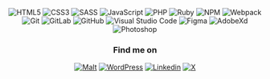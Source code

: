 <div align="center">

![HTML5](https://img.shields.io/badge/HTML5-black?style=for-the-badge&logo=HTML5&logoColor=white&logoSize=auto)
![CSS3](https://img.shields.io/badge/CSS3-black?style=for-the-badge&logo=CSS3&logoColor=white&logoSize=auto)
![SASS](https://img.shields.io/badge/SASS-black?style=for-the-badge&logo=SASS&logoColor=white&logoSize=auto)
![JavaScript](https://img.shields.io/badge/JavaScript-black?style=for-the-badge&logo=JavaScript&logoColor=white&logoSize=auto)
![PHP](https://img.shields.io/badge/PHP-black?style=for-the-badge&logo=PHP&logoColor=white&logoSize=auto)
![Ruby](https://img.shields.io/badge/Ruby-black?style=for-the-badge&logo=Ruby&logoColor=white&logoSize=auto)
![NPM](https://img.shields.io/badge/NPM-black?style=for-the-badge&logo=NPM&logoColor=white&logoSize=auto)
![Webpack](https://img.shields.io/badge/Webpack-black?style=for-the-badge&logo=Webpack&logoColor=white&logoSize=auto)
![Git](https://img.shields.io/badge/Git-black?style=for-the-badge&logo=Git&logoColor=white&logoSize=auto)
![GitLab](https://img.shields.io/badge/Gitlab-black?style=for-the-badge&logo=Gitlab&logoColor=white&logoSize=auto)
![GitHub](https://img.shields.io/badge/GitHub-black?style=for-the-badge&logo=GitHub&logoColor=white&logoSize=auto)
![Visual Studio Code](https://img.shields.io/badge/Visual_Studio_Code-black?style=for-the-badge&logo=visual%20studio%20code&logoColor=white)
![Figma](https://img.shields.io/badge/Figma-black?style=for-the-badge&logo=Figma&logoColor=white&logoSize=auto)
![AdobeXd](https://img.shields.io/badge/AdobeXd-black?style=for-the-badge&logo=AdobeXd&logoColor=white&logoSize=auto)
![Photoshop](https://img.shields.io/badge/Photoshop-black?style=for-the-badge&logo=AdobePhotoshop&logoColor=white&logoSize=auto)

### Find me on

[![Malt](https://img.shields.io/badge/ltrihan-black?style=for-the-badge&logo=Malt&logoColor=white&logoSize=auto)](https://www.malt.fr/profile/ltrihan)
[![WordPress](https://img.shields.io/badge/ltrihan-black?style=for-the-badge&logo=WordPress&logoColor=white&logoSize=auto)](https://profiles.wordpress.org/ltrihan/)
[![Linkedin](https://img.shields.io/badge/ltrihan-black?style=for-the-badge&logo=LinkedIn&logoColor=white&logoSize=auto)](https://www.linkedin.com/in/ltrihan/)
[![X](https://img.shields.io/badge/__ltrihan-black?style=for-the-badge&logo=X&logoColor=white&logoSize=auto)](https://x.com/_ltrihan)

</div>

